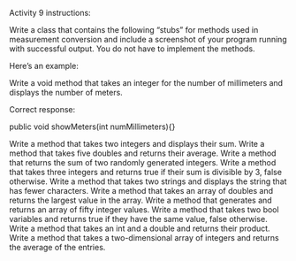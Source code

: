 Activity 9 instructions:

Write a class that contains the following “stubs” for methods used in measurement conversion and include a screenshot of your program running with successful output. You do not have to implement the methods.

Here’s an example:

Write a void method that takes an integer for the number of millimeters and displays the number of meters.

Correct response:

public void showMeters(int numMillimeters){}

Write a method that takes two integers and displays their sum.
Write a method that takes five doubles and returns their average.
Write a method that returns the sum of two randomly generated integers.
Write a method that takes three integers and returns true if their sum is divisible by 3, false otherwise.
Write a method that takes two strings and displays the string that has fewer characters.
Write a method that takes an array of doubles and returns the largest value in the array.
Write a method that generates and returns an array of fifty integer values.
Write a method that takes two bool variables and returns true if they have the same value, false otherwise.
Write a method that takes an int and a double and returns their product.
Write a method that takes a two-dimensional array of integers and returns the average of the entries.

